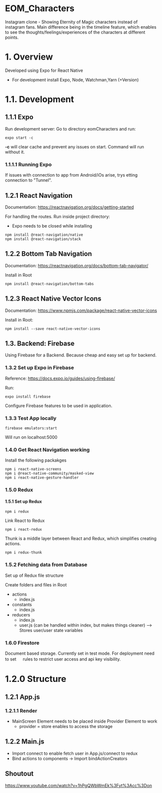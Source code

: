 # EOM_Characters

Instagram clone - Showing Eternity of Magic characters instead of instagram fans. Main difference being in the timeline feature, which enables to see the thoughts/feelings/experiences of the characters at different points.

# 1. Overview

Developed using Expo for React Native

- For development install Expo, Node, Watchman,Yarn (+Version)

# 1.1. Development

## 1.1.1 Expo

Run development server:
Go to directory eomCharacters and run:

```
expo start -c
```

**-c** will clear cache and prevent any issues on start. Command will run without it.

### 1.1.1.1 Running Expo

If issues with connection to app from Android/iOs arise, trys etting connection to "Tunnel".

## 1.2.1 React Navigation

Documentation: https://reactnavigation.org/docs/getting-started

For handling the routes. Run inside project directory:

- Expo needs to be closed while installing

```
npm install @react-navigation/native
npm install @react-navigation/stack

```

## 1.2.2 Bottom Tab Navigation

Documentation: https://reactnavigation.org/docs/bottom-tab-navigator/

Install in Root

```
npm install @react-navigation/bottom-tabs
```

## 1.2.3 React Native Vector Icons

Documentation: https://www.npmjs.com/package/react-native-vector-icons

Install in Root:

```
npm install --save react-native-vector-icons
```

## 1.3. Backend: Firebase

Using Firebase for a Backend. Because cheap and easy set up for backend.

### 1.3.2 Set up Expo in Firebase

Reference: https://docs.expo.io/guides/using-firebase/

Run:

```
expo install firebase

```

Configure Firebase features to be used in application.

### 1.3.3 Test App locally

```
firebase emulators:start

```

Will run on localhost:5000

### 1.4.0 Get React Navigation working

Install the following packakges

```
npm i react-native-screens
npm i @react-native-community/masked-view
npm i react-native-gesture-handler
```

### 1.5.0 Redux

#### 1.5.1 Set up Redux

```
npm i redux
```

Link React to Redux

```
npm i react-redux
```

Thunk is a middle layer between React and Redux, which simplifies creating actions.

```
npm i redux-thunk
```

### 1.5.2 Fetching data from Database

Set up of Redux file structure

Create folders and files in Root

- actions
  - index.js
- constants
  - index.js
- reducers
  - index.js
  - user.js (can be handled within index, but makes things cleaner) --> Stores user/user state variables

### 1.6.0 Firestore

Document based storage.
Currently set in test mode. For deployment need to set 　 rules to restrict user access and api key visibility.

# 1.2.0 Structure

## 1.2.1 App.js

### 1.2.1.1 Render

- MainScreen Element needs to be placed inside Provider Element to work
  - provider = store enables to access the storage

## 1.2.2 Main.js

- Import connect to enable fetch user in App.js/connect to redux
- Bind actions to components -> Import bindActionCreators

## Shoutout

https://www.youtube.com/watch?v=1hPgQWbWmEk%3Fyt%3Acc%3Don
